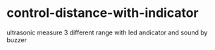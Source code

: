 # control-distance-with-indicator
ultrasonic measure 3 different range with led andicator and sound by buzzer
